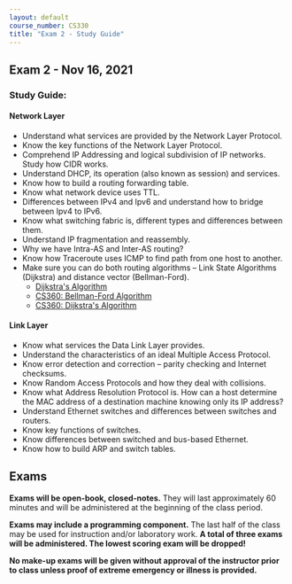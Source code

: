 ```yaml
---
layout: default
course_number: CS330
title: "Exam 2 - Study Guide"
---
```


Exam 2 - Nov 16, 2021
-----------------------

### Study Guide:

#### Network Layer
- Understand what services are provided by the Network Layer Protocol.
- Know the key functions of the Network Layer Protocol.  
- Comprehend IP Addressing and logical subdivision of IP networks. Study how CIDR works.
- Understand DHCP, its operation (also known as session) and services.
- Know how to build a routing forwarding table.
- Know what network device uses TTL.
- Differences between IPv4 and Ipv6 and understand how to bridge between Ipv4 to IPv6.
- Know what switching fabric is, different types and differences between them.
- Understand IP fragmentation and reassembly.
- Why we have Intra-AS and Inter-AS routing?
- Know how Traceroute uses ICMP to find path from one host to another.
- Make sure you can do both routing algorithms – Link State Algorithms (Dijkstra) and distance vector (Bellman-Ford).
  - [Dijkstra's Algorithm](..\schedule\slides\dijkstra_algorithm.pdf)
  - [CS360: Bellman-Ford Algorithm](https://ycpcs.github.io/cs360-spring2019/lectures/lecture21.html)
  - [CS360: Dijkstra's Algorithm](https://ycpcs.github.io/cs360-spring2019/lectures/lecture22.html)

#### Link Layer
- Know what services the Data Link Layer provides.
- Understand the characteristics of an ideal Multiple Access Protocol.
- Know error detection and correction – parity checking and Internet checksums.
- Know Random Access Protocols and how they deal with collisions.
- Know what Address Resolution Protocol is. How can a host determine the MAC address of a destination machine knowing only its IP address?
- Understand Ethernet switches and differences between switches and routers.
- Know key functions of switches.
- Know differences between switched and bus-based Ethernet.
- Know how to build ARP and switch tables.

Exams
-----------------

<strong>Exams will be open-book, closed-notes.</strong> They will last approximately 60 minutes and will be administered at the beginning of the class period.

<strong>Exams may include a programming component.</strong> The last half of the class may be used for instruction and/or laboratory work.
<strong>A total of three exams will be administered. The lowest scoring exam will be dropped!</strong>

<strong>No make-up exams will be given without approval of the instructor prior to class unless proof of extreme emergency or illness is provided.</strong>

